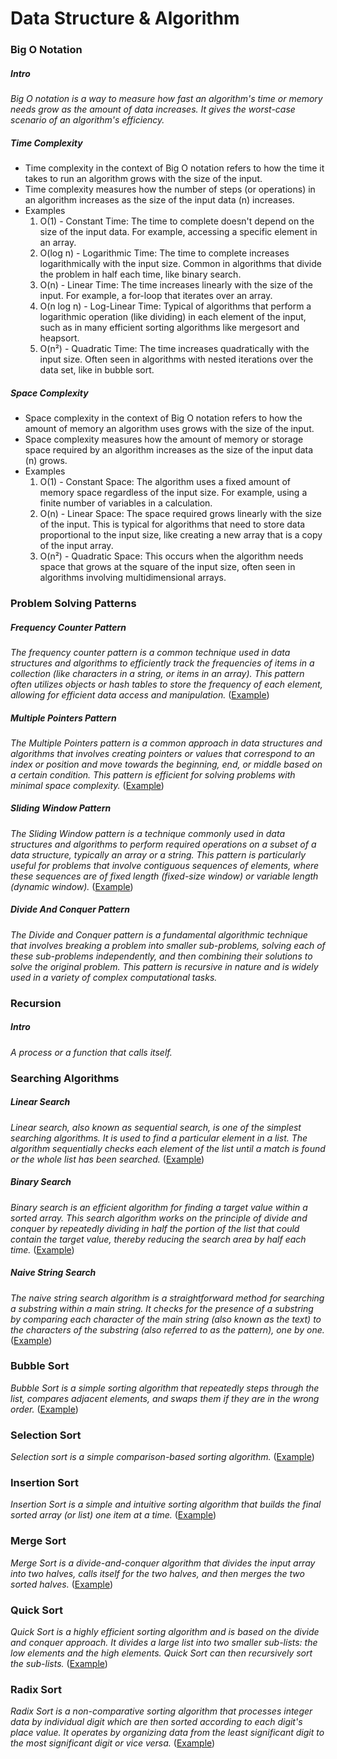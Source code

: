 # Data Structure & Algorithm

### Big O Notation

##### Intro
*Big O notation is a way to measure how fast an algorithm's time or memory needs grow as the amount of data increases. It gives the worst-case scenario of an algorithm's efficiency.*

##### Time Complexity
* Time complexity in the context of Big O notation refers to how the time it takes to run an algorithm grows with the size of the input.
* Time complexity measures how the number of steps (or operations) in an algorithm increases as the size of the input data (n) increases.
* Examples
    1. O(1) - Constant Time: The time to complete doesn't depend on the size of the input data. For example, accessing a specific element in an array.
    2. O(log n) - Logarithmic Time: The time to complete increases logarithmically with the input size. Common in algorithms that divide the problem in half each time, like binary search.
    3. O(n) - Linear Time: The time increases linearly with the size of the input. For example, a for-loop that iterates over an array.
    4. O(n log n) - Log-Linear Time: Typical of algorithms that perform a logarithmic operation (like dividing) in each element of the input, such as in many efficient sorting algorithms like mergesort and heapsort.
    5. O(n²) - Quadratic Time: The time increases quadratically with the input size. Often seen in algorithms with nested iterations over the data set, like in bubble sort.

##### Space Complexity
* Space complexity in the context of Big O notation refers to how the amount of memory an algorithm uses grows with the size of the input.
* Space complexity measures how the amount of memory or storage space required by an algorithm increases as the size of the input data (n) grows.
* Examples
    1. O(1) - Constant Space: The algorithm uses a fixed amount of memory space regardless of the input size. For example, using a finite number of variables in a calculation.
    2. O(n) - Linear Space: The space required grows linearly with the size of the input. This is typical for algorithms that need to store data proportional to the input size, like creating a new array that is a copy of the input array.
    3. O(n²) - Quadratic Space: This occurs when the algorithm needs space that grows at the square of the input size, often seen in algorithms involving multidimensional arrays.

### Problem Solving Patterns

##### Frequency Counter Pattern
*The frequency counter pattern is a common technique used in data structures and algorithms to efficiently track the frequencies of items in a collection (like characters in a string, or items in an array). This pattern often utilizes objects or hash tables to store the frequency of each element, allowing for efficient data access and manipulation.* ([Example](./problems/anagram.js))

##### Multiple Pointers Pattern
*The Multiple Pointers pattern is a common approach in data structures and algorithms that involves creating pointers or values that correspond to an index or position and move towards the beginning, end, or middle based on a certain condition. This pattern is efficient for solving problems with minimal space complexity.* ([Example](./problems/count-unique-values.js))

##### Sliding Window Pattern
*The Sliding Window pattern is a technique commonly used in data structures and algorithms to perform required operations on a subset of a data structure, typically an array or a string. This pattern is particularly useful for problems that involve contiguous sequences of elements, where these sequences are of fixed length (fixed-size window) or variable length (dynamic window).* ([Example](./problems/max-subarray-sum.js))

##### Divide And Conquer Pattern
*The Divide and Conquer pattern is a fundamental algorithmic technique that involves breaking a problem into smaller sub-problems, solving each of these sub-problems independently, and then combining their solutions to solve the original problem. This pattern is recursive in nature and is widely used in a variety of complex computational tasks.*

### Recursion

##### Intro
*A process or a function that calls itself.*

### Searching Algorithms

##### Linear Search
*Linear search, also known as sequential search, is one of the simplest searching algorithms. It is used to find a particular element in a list. The algorithm sequentially checks each element of the list until a match is found or the whole list has been searched.* ([Example](./problems/linear-search.js))

##### Binary Search
*Binary search is an efficient algorithm for finding a target value within a sorted array. This search algorithm works on the principle of divide and conquer by repeatedly dividing in half the portion of the list that could contain the target value, thereby reducing the search area by half each time.* ([Example](./problems/binary-search.js))

##### Naive String Search
*The naive string search algorithm is a straightforward method for searching a substring within a main string. It checks for the presence of a substring by comparing each character of the main string (also known as the text) to the characters of the substring (also referred to as the pattern), one by one.* ([Example](./problems/naive-string-search.js))

### Bubble Sort
*Bubble Sort is a simple sorting algorithm that repeatedly steps through the list, compares adjacent elements, and swaps them if they are in the wrong order.* ([Example](./problems/bubble-sort.js))

### Selection Sort
*Selection sort is a simple comparison-based sorting algorithm.* ([Example](./problems/selection-sort.js))

### Insertion Sort
*Insertion Sort is a simple and intuitive sorting algorithm that builds the final sorted array (or list) one item at a time.* ([Example](./problems/insertion-sort.js))

### Merge Sort
*Merge Sort is a divide-and-conquer algorithm that divides the input array into two halves, calls itself for the two halves, and then merges the two sorted halves.* ([Example](./problems/merge-sort.js))

### Quick Sort
*Quick Sort is a highly efficient sorting algorithm and is based on the divide and conquer approach. It divides a large list into two smaller sub-lists: the low elements and the high elements. Quick Sort can then recursively sort the sub-lists.* ([Example](./problems/quick-sort.js))

### Radix Sort
*Radix Sort is a non-comparative sorting algorithm that processes integer data by individual digit which are then sorted according to each digit's place value. It operates by organizing data from the least significant digit to the most significant digit or vice versa.* ([Example](./problems/radix-sort.js))